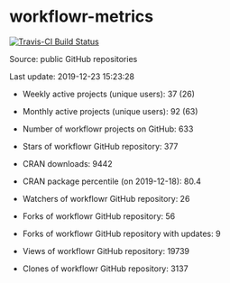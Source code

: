 
<!-- README.md is generated from README.Rmd. Please edit that file -->
workflowr-metrics
=================

[![Travis-CI Build Status](https://travis-ci.org/workflowr/workflowr-metrics.svg?branch=master)](https://travis-ci.org/workflowr/workflowr-metrics)

Source: public GitHub repositories

Last update: 2019-12-23 15:23:28

-   Weekly active projects (unique users): 37 (26)

-   Monthly active projects (unique users): 92 (63)

-   Number of workflowr projects on GitHub: 633

-   Stars of workflowr GitHub repository: 377

-   CRAN downloads: 9442

-   CRAN package percentile (on 2019-12-18): 80.4

-   Watchers of workflowr GitHub repository: 26

-   Forks of workflowr GitHub repository: 56

-   Forks of workflowr GitHub repository with updates: 9

-   Views of workflowr GitHub repository: 19739

-   Clones of workflowr GitHub repository: 3137
